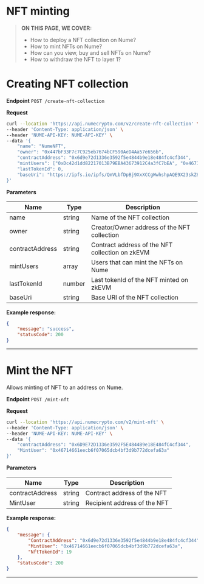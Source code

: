# NFT minting

> **ON THIS PAGE, WE COVER:**
>
> - How to deploy a NFT collection on Nume?
> - How to mint NFTs on Nume?
> - How can you view, buy and sell NFTs on Nume?
> - How to withdraw the NFT to layer 1?

# Creating NFT collection

**Endpoint** `POST /create-nft-collection`

**Request**

```sh
curl --location 'https://api.numecrypto.com/v2/create-nft-collection' \
--header 'Content-Type: application/json' \
--header 'NUME-API-KEY: NUME-API-KEY' \
--data '{
    "name": "NumeNFT",
    "owner": "0x447bF33F7c7C925eb7674bCF590AeD4Aa57e656b",
    "contractAddress": "0x6d9e72d1336e3592f5e4844b9e18e484fc4cf344",
    "mintUsers": ["0xDc42d1dd82217013B79EBA43673912C4a3fC7bEA", "0x46714661eecb6f07065dcb4bf3d9b772dcefa63a","0x7771E6fE5245A04a94329A71b5c37aAcC22cCf53"],
    "lastTokenId": 0,
    "baseUri": "https://ipfs.io/ipfs/QmVLbfDpBj9XxXCCgWwhshpAQE9X23skZ8SfpUPn29HhnQ"
}'
```

**Parameters**

| Name            | Type   | Description                                  |
| --------------- | ------ | -------------------------------------------- |
| name            | string | Name of the NFT collection                   |
| owner           | string | Creator/Owner address of the NFT collection  |
| contractAddress | string | Contract address of the NFT collection on zkEVM |
| mintUsers       | array  | Users that can mint the NFTs on Nume         |
| lastTokenId     | number | Last tokenId of the NFT minted on zkEVM         |
| baseUri         | string | Base URI of the NFT collection               |

**Example response:**

```json
{
    "message": "success",
    "statusCode": 200
}
```

------------------------------------------------------------------------------------------------------------------

# Mint the NFT

Allows minting of NFT to an address on Nume.

**Endpoint** `POST /mint-nft`

**Request**

```sh
curl --location 'https://api.numecrypto.com/v2/mint-nft' \
--header 'Content-Type: application/json' \
--header 'NUME-API-KEY: NUME-API-KEY' \
--data '{
    "contractAddress": "0x6D9E72D1336e3592F5E4844B9e18E484fC4cf344",
    "MintUser": "0x46714661eecb6f07065dcb4bf3d9b772dcefa63a"
}'
```

**Parameters**

| Name            | Type   | Description                  |
| --------------- | ------ | ---------------------------- |
| contractAddress | string | Contract address of the NFT  |
| MintUser        | string | Recipient address of the NFT |

**Example response:**

```json
{
    "message": {
        "ContractAddress": "0x6d9e72d1336e3592f5e4844b9e18e484fc4cf344",
        "MintUser": "0x46714661eecb6f07065dcb4bf3d9b772dcefa63a",
        "NftTokenId": 19
    },
    "statusCode": 200
}
```

------------------------------------------------------------------------------------------------------------------
